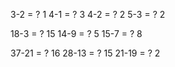3-2 = ? 1
4-1 = ? 3
4-2 = ? 2
5-3 = ? 2

18-3 = ? 15
14-9 = ? 5
15-7 = ? 8

37-21 = ? 16
28-13 = ? 15
21-19 = ? 2